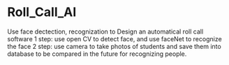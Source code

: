 # Roll_Call_AI
Use face dectection, recognization to Design an automatical roll call software
1 step: use open CV to detect face, and use faceNet to recognize the face
2 step: use camera to take photos of students and save them into database to be compared in the future for recognizing people.

